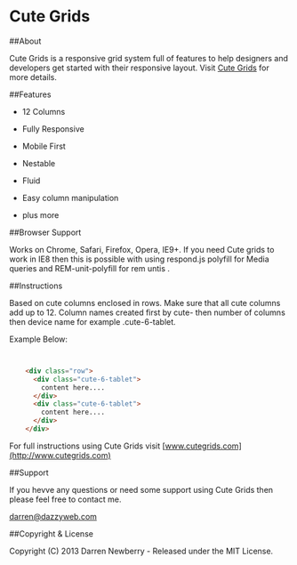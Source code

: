 # Cute Grids

##About

Cute Grids is a responsive grid system full of features to help designers and developers get started with their responsive layout. Visit [Cute Grids](http://www.cutegrids.com) for more details.

##Features

* 12 Columns

* Fully Responsive

* Mobile First

* Nestable

* Fluid

* Easy column manipulation

* plus more

##Browser Support

Works on Chrome, Safari, Firefox, Opera, IE9+.
If you need Cute grids to work in IE8 then this is possible with using respond.js polyfill for Media queries and REM-unit-polyfill for rem untis .

##Instructions

Based on cute columns enclosed in rows. Make sure that all cute columns add up to 12. Column names created first by cute- then number of columns then device name for example .cute-6-tablet.

Example Below:
```html


    <div class="row">
      <div class="cute-6-tablet">
        content here....
      </div>
      <div class="cute-6-tablet">
        content here....
      </div>
    </div>

```

For full instructions using Cute Grids visit [www.cutegrids.com](http://www.cutegrids.com)

##Support

If you hevve any questions or need some support using Cute Grids then please feel free to contact me.

[darren@dazzyweb.com](mailto:darren@dazzyweb.com)

##Copyright & License

Copyright (C) 2013 Darren Newberry - Released under the MIT License.

